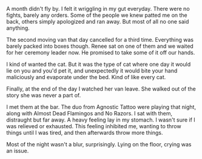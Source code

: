 A month didn't fly by. I felt it wriggling in my gut everyday. There were no fights, barely any orders. Some of the people we knew patted me on the back, others simply apologized and ran away. But most of all no one said anything.

The second moving van that day cancelled for a third time. Everything was barely packed into boxes though. Renee sat on one of them and we waited for her ceremony leader now. He promised to take some of it off our hands.




I kind of wanted the cat. But it was the type of cat where one day it would lie on you and you'd pet it, and unexpectedly it would bite your hand maliciously and evaporate under the bed. Kind of like every cat.



Finally, at the end of the day I watched her van leave. She walked out of the story she was never a part of.








I met them at the bar. The duo from Agnostic Tattoo were playing that night, along with Almost Dead Flamingos and No Razors. I sat with them, distraught but far away. A heavy feeling lay in my stomach. I wasn't sure if I was relieved or exhausted. This feeling inhibited me, wanting to throw things until I was tired, and then afterwards throw more things.


Most of the night wasn't a blur, surprisingly. Lying on the floor, crying was an issue.
